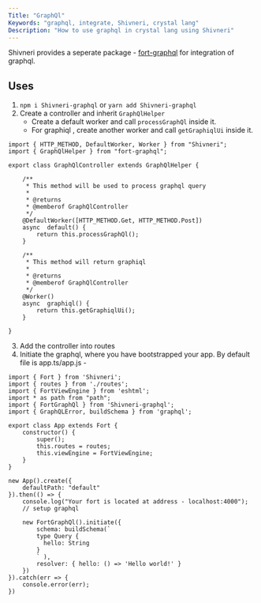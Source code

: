 ```yaml
---
Title: "GraphQl"
Keywords: "graphql, integrate, Shivneri, crystal lang"
Description: "How to use graphql in crystal lang using Shivneri"
---
```


Shivneri provides a seperate package - [fort-graphql](https://github.com/ujjwalguptaofficial/Shivneri-graphql) for integration of graphql.

## Uses

1. `npm i Shivneri-graphql` or `yarn add Shivneri-graphql`
2. Create a controller and inherit `GraphQlHelper` 
   *  Create a default worker and call `processGraphQl` inside it. 
   *  For graphiql , create another worker and call `getGraphiqlUi` inside it.
```
import { HTTP_METHOD, DefaultWorker, Worker } from "Shivneri";
import { GraphQlHelper } from "fort-graphql";

export class GraphQlController extends GraphQlHelper {
    
    /**
     * This method will be used to process graphql query 
     *
     * @returns
     * @memberof GraphQlController
     */
    @DefaultWorker([HTTP_METHOD.Get, HTTP_METHOD.Post])
    async  default() {
        return this.processGraphQl();
    }

    /**
     * This method will return graphiql 
     *
     * @returns
     * @memberof GraphQlController
     */
    @Worker()
    async  graphiql() {
        return this.getGraphiqlUi();
    }

}
``` 
3. Add the controller into routes 
4. Initiate the graphql, where you have bootstrapped your app. By default file is app.ts/app.js - 

```
import { Fort } from 'Shivneri';
import { routes } from './routes';
import { FortViewEngine } from 'eshtml';
import * as path from "path";
import { FortGraphQl } from 'Shivneri-graphql';
import { GraphQLError, buildSchema } from 'graphql';

export class App extends Fort {
    constructor() {
        super();
        this.routes = routes;
        this.viewEngine = FortViewEngine;
    }
}

new App().create({
    defaultPath: "default" 
}).then(() => {
    console.log("Your fort is located at address - localhost:4000");
    // setup graphql

    new FortGraphQl().initiate({
        schema: buildSchema(`
        type Query {
          hello: String
        }
        ` ),
        resolver: { hello: () => 'Hello world!' }
    })
}).catch(err => {
    console.error(err);
})
``` 